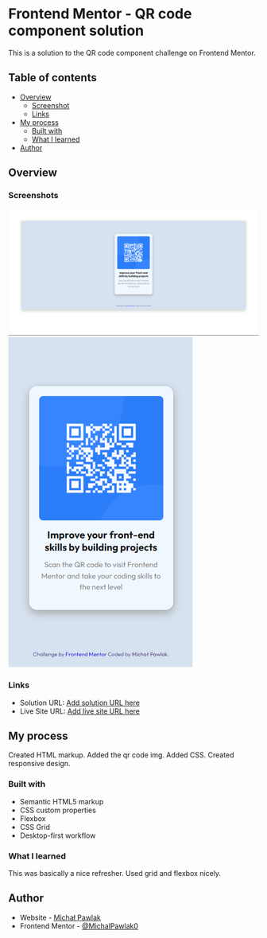 # Frontend Mentor - QR code component solution

This is a solution to the QR code component challenge on Frontend Mentor.

## Table of contents

- [Overview](#overview)
  - [Screenshot](#screenshots)
  - [Links](#links)
- [My process](#my-process)
  - [Built with](#built-with)
  - [What I learned](#what-i-learned)
- [Author](#author)

## Overview

### Screenshots

![](./solution-imgs/screenshot-desktop.png)
![](./solution-imgs/screenshot-mobile.png)

### Links

- Solution URL: [Add solution URL here](https://github.com/MichalPawlak0/Frontend-Mentor-QRCode)
- Live Site URL: [Add live site URL here](https://michal-pawlak-frontendmentor-qrcode.netlify.app)

## My process
Created HTML markup.
Added the qr code img.
Added CSS.
Created responsive design.

### Built with

- Semantic HTML5 markup
- CSS custom properties
- Flexbox
- CSS Grid
- Desktop-first workflow

### What I learned

This was basically a nice refresher. Used grid and flexbox nicely.

## Author

- Website - [Michał Pawlak](https://michal-pawlak.netlify.app/)
- Frontend Mentor - [@MichalPawlak0](https://www.frontendmentor.io/profile/yourusername)